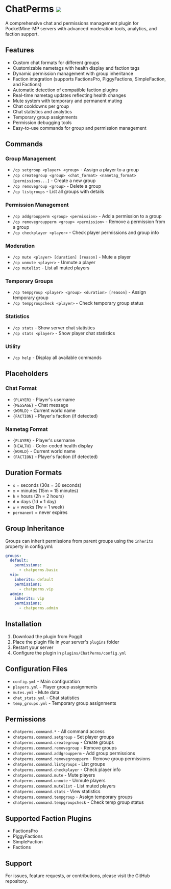 # ChatPerms [![](https://poggit.pmmp.io/shield.state/ChatPerms)](https://poggit.pmmp.io/p/ChatPerms)

A comprehensive chat and permissions management plugin for PocketMine-MP servers with advanced moderation tools, analytics, and faction support.

## Features

- Custom chat formats for different groups
- Customizable nametags with health display and faction tags
- Dynamic permission management with group inheritance
- Faction integration (supports FactionsPro, PiggyFactions, SimpleFaction, and Factions)
- Automatic detection of compatible faction plugins
- Real-time nametag updates reflecting health changes
- Mute system with temporary and permanent muting
- Chat cooldowns per group
- Chat statistics and analytics
- Temporary group assignments
- Permission debugging tools
- Easy-to-use commands for group and permission management

## Commands

### Group Management
- `/cp setgroup <player> <group>` - Assign a player to a group
- `/cp creategroup <group> <chat_format> <nametag_format> [permissions...]` - Create a new group
- `/cp removegroup <group>` - Delete a group
- `/cp listgroups` - List all groups with details

### Permission Management
- `/cp addgroupperm <group> <permission>` - Add a permission to a group
- `/cp removegroupperm <group> <permission>` - Remove a permission from a group
- `/cp checkplayer <player>` - Check player permissions and group info

### Moderation
- `/cp mute <player> [duration] [reason]` - Mute a player
- `/cp unmute <player>` - Unmute a player
- `/cp mutelist` - List all muted players

### Temporary Groups
- `/cp tempgroup <player> <group> <duration> [reason]` - Assign temporary group
- `/cp tempgroupcheck <player>` - Check temporary group status

### Statistics
- `/cp stats` - Show server chat statistics
- `/cp stats <player>` - Show player chat statistics

### Utility
- `/cp help` - Display all available commands

## Placeholders

### Chat Format
- `{PLAYER}` - Player's username
- `{MESSAGE}` - Chat message
- `{WORLD}` - Current world name
- `{FACTION}` - Player's faction (if detected)

### Nametag Format
- `{PLAYER}` - Player's username
- `{HEALTH}` - Color-coded health display
- `{WORLD}` - Current world name
- `{FACTION}` - Player's faction (if detected)

## Duration Formats

- `s` = seconds (30s = 30 seconds)
- `m` = minutes (15m = 15 minutes)
- `h` = hours (2h = 2 hours)
- `d` = days (1d = 1 day)
- `w` = weeks (1w = 1 week)
- `permanent` = never expires

## Group Inheritance

Groups can inherit permissions from parent groups using the `inherits` property in config.yml:

```yaml
groups:
  default:
    permissions:
      - chatperms.basic
  vip:
    inherits: default
    permissions:
      - chatperms.vip
  admin:
    inherits: vip
    permissions:
      - chatperms.admin
```

## Installation

1. Download the plugin from Poggit
2. Place the plugin file in your server's `plugins` folder
3. Restart your server
4. Configure the plugin in `plugins/ChatPerms/config.yml`

## Configuration Files

- `config.yml` - Main configuration
- `players.yml` - Player group assignments
- `mutes.yml` - Mute data
- `chat_stats.yml` - Chat statistics
- `temp_groups.yml` - Temporary group assignments

## Permissions

- `chatperms.command.*` - All command access
- `chatperms.command.setgroup` - Set player groups
- `chatperms.command.creategroup` - Create groups
- `chatperms.command.removegroup` - Remove groups
- `chatperms.command.addgroupperm` - Add group permissions
- `chatperms.command.removegroupperm` - Remove group permissions
- `chatperms.command.listgroups` - List groups
- `chatperms.command.checkplayer` - Check player info
- `chatperms.command.mute` - Mute players
- `chatperms.command.unmute` - Unmute players
- `chatperms.command.mutelist` - List muted players
- `chatperms.command.stats` - View statistics
- `chatperms.command.tempgroup` - Assign temporary groups
- `chatperms.command.tempgroupcheck` - Check temp group status

## Supported Faction Plugins

- FactionsPro
- PiggyFactions
- SimpleFaction
- Factions

## Support

For issues, feature requests, or contributions, please visit the GitHub repository.
